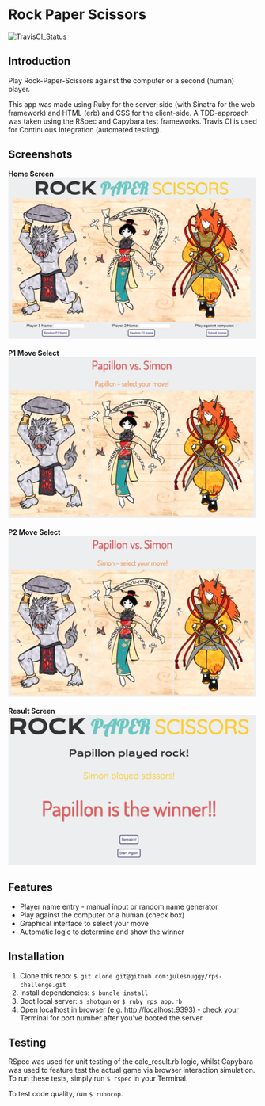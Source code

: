 # Rock Paper Scissors
![TravisCI_Status](https://travis-ci.org/julesnuggy/rps-challenge.svg?branch=master)
## Introduction
Play Rock-Paper-Scissors against the computer or a second (human) player.

This app was made using Ruby for the server-side (with Sinatra for the web framework) and HTML (erb) and CSS for the client-side. A TDD-approach was taken using the RSpec and Capybara test frameworks. Travis CI is used for Continuous Integration (automated testing).

## Screenshots
**Home Screen**<br>
<img src="assets/images/RPS_Home.png" width="500"><br><br>
**P1 Move Select**<br>
<img src="assets/images/RPS_P1.png" width="500"><br><br>
**P2 Move Select**<br>
<img src="assets/images/RPS_P2.png" width="500"><br><br>
**Result Screen**<br>
<img src="assets/images/RPS_Result.png" width="500">

## Features
* Player name entry - manual input or random name generator
* Play against the computer or a human (check box)
* Graphical interface to select your move
* Automatic logic to determine and show the winner

## Installation
1. Clone this repo: `$ git clone git@github.com:julesnuggy/rps-challenge.git`
2. Install dependencies: `$ bundle install`
3. Boot local server: `$ shotgun` or `$ ruby rps_app.rb`
4. Open localhost in browser (e.g. http://localhost:9393) - check your Terminal for port number after you've booted the server

## Testing
RSpec was used for unit testing of the calc_result.rb logic, whilst Capybara was used to feature test the actual game via browser interaction simulation. To run these tests, simply run `$ rspec` in your Terminal.

To test code quality, run `$ rubocop`.
